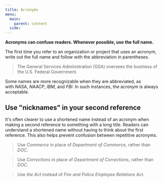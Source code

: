 ```yaml
---
title: Acronyms
menu:
  main:
    parent: content
  side:
---
```

**Acronyms can confuse readers. Whenever possible, use the full name.**

The first time you refer to an organization or project that uses an acronym, write out the full name and follow with the abbreviation in parentheses.

>The General Services Administration (GSA) oversees the business of the U.S. Federal Government.

Some names are more recognizable when they are abbreviated, as with *NASA*, *NAACP*, *IBM*, and *FBI*. In such instances, the acronym is always acceptable.

## Use "nicknames" in your second reference

It's often clearer to use a shortened name instead of an acronym when making a second reference to something with a long title. Readers can understand a shortened name without having to think about the first reference. This also helps prevent confusion between repetitive acronyms.

> Use *Commerce* in place of *Department of Commerce*, rather than *DOC*.

>Use *Corrections* in place of *Department of Corrections*, rather than *DOC*.

>Use *the Act* instead of *Fire and Police Employee Relations Act*.
